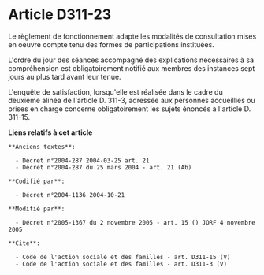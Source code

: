 # Article D311-23

Le règlement de fonctionnement adapte les modalités de consultation mises en oeuvre compte tenu des formes de participations
instituées. 

L'ordre du jour des séances accompagné des explications nécessaires à sa compréhension est obligatoirement notifié aux
membres des instances sept jours au plus tard avant leur tenue. 

L'enquête de satisfaction, lorsqu'elle est réalisée dans le cadre du deuxième alinéa de l'article D. 311-3, adressée aux
personnes accueillies ou prises en charge concerne obligatoirement les sujets énoncés à l'article D. 311-15.

**Liens relatifs à cet article**

	**Anciens textes**:

	  - Décret n°2004-287 2004-03-25 art. 21
	  - Décret n°2004-287 du 25 mars 2004 - art. 21 (Ab)

	**Codifié par**:

	  - Décret n°2004-1136 2004-10-21

	**Modifié par**:

	  - Décret n°2005-1367 du 2 novembre 2005 - art. 15 () JORF 4 novembre 2005

	**Cite**:

	  - Code de l'action sociale et des familles - art. D311-15 (V)
	  - Code de l'action sociale et des familles - art. D311-3 (V)
